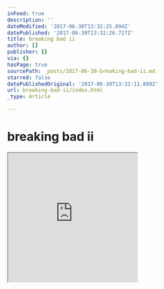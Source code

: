 ```yaml
---
inFeed: true
description: ''
dateModified: '2017-06-30T13:32:25.894Z'
datePublished: '2017-06-30T13:32:26.727Z'
title: breaking bad ii
author: []
publisher: {}
via: {}
hasPage: true
sourcePath: _posts/2017-06-30-breaking-bad-ii.md
starred: false
datePublishedOriginal: '2017-06-30T13:32:11.889Z'
url: breaking-bad-ii/index.html
_type: Article

---
```

# breaking bad ii

<iframe src="https://the-grid.github.io/ed-userhtml/?g=eJyzKU4uyiwoseMqycgs1ivJL9DLyU9OLMnMz1NQtLVVAIvCRdTUFDQw1aGp0rTmstGHmWqTlJ9SqZCUnpyfk19kq66cmmZuZpCibseVkZqTkw9UCJK3AwAXMC0D" height="300" style=""></iframe>